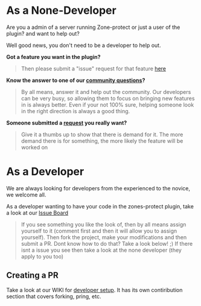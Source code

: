 # As a None-Developer

Are you a admin of a server running Zone-protect or just a user of the plugin? and want to help out?

Well good news, you don't need to be a developer to help out. 

**Got a feature you want in the plugin?** 
> Then please submit a "issue" request for that feature [here](https://github.com/Zone-Protect/Zone-protect/issues/new/choose)

**Know the answer to one of our [community questions](https://github.com/Zone-Protect/Zone-protect/issues?q=is%3Aopen+is%3Aissue+label%3Aquestion)?**
> By all means, answer it and help out the community. Our developers can be very busy, so allowing them to focus on bringing new features in is always better. 
> Even if your not 100% sure, helping someone look in the right direction is always a good thing. 

**Someone submitted a [request](https://github.com/Zone-Protect/Zone-protect/issues) you really want?**
> Give it a thumbs up to show that there is demand for it. The more demand there is for something, the more likely the feature will be worked on

# As a Developer

We are always looking for developers from the experienced to the novice, we welcome all. 

As a developer wanting to have your code in the zones-protect plugin, take a look at our [Issue Board](https://github.com/Zone-Protect/Zone-protect/issues)
> If you see something you like the look of, then by all means assign yourself to it (comment first and then it will allow you to assign yourself). Then fork the project, make your modifications and then submit a PR. Dont know how to do that? Take a look below! ;) 
> If there isnt a issue you see then take a look at the none developer (they apply to you too) 

## Creating a PR

Take a look at our WIKI for [developer setup](https://github.com/Zone-Protect/Zone-protect/wiki/Developer-Setup). It has its own contiribution section that covers forking, pring, etc. 



